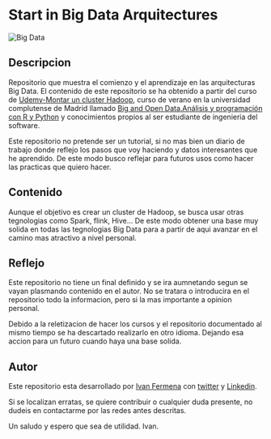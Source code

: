 # Start in Big Data Arquitectures

![Big Data](http://cdn2.itpro.co.uk/sites/itpro/files/2017/02/bigstock_big_data.png)

## Descripcion 
Repositorio que muestra el comienzo y el aprendizaje en las arquitecturas Big Data. El contenido de este repositorio se ha obtenido a partir del curso de [Udemy-Montar un cluster Hadoop](https://www.udemy.com/monta-un-cluster-hadoop-big-data-desde-cero/), curso de verano en la universidad complutense de Madrid llamado [Big and Open Data.Análisis y programación con R y Python](https://www.ucm.es/escuelacomplutense/b04) y conocimientos propios al ser estudiante de ingenieria del software.

Este repositorio no pretende ser un tutorial, si no mas bien un diario de trabajo donde reflejo los pasos que voy haciendo y datos interesantes que he aprendido. De este modo busco reflejar para futuros usos como hacer las practicas que quiero hacer.

## Contenido
Aunque el objetivo es crear un cluster de Hadoop, se busca usar otras tegnologias como Spark, flink, Hive... De este modo obtener una base muy solida en todas las tegnologias Big Data para a partir de aqui avanzar en el camino mas atractivo a nivel personal.

## Reflejo
Este repositorio no tiene un final definido y se ira aumnetando segun se vayan plasmando contenido en el autor. No se tratara o introducira en el repositorio todo la informacion, pero si la mas importante a opinion personal.

Debido a la reletizacion de hacer los cursos y el repositorio documentado al mismo tiempo se ha descartado realizarlo en otro idioma. Dejando esa accion para un futuro cuando haya una base solida.

## Autor
Este repositorio esta desarrollado por [Ivan Fermena](https://github.com/ivanfermena) con [twitter](https://twitter.com/ivanf3rmena) y [Linkedin](https://www.linkedin.com/in/ivanfermena/).

Si se localizan erratas, se quiere contribuir o cualquier duda presente, no dudeis en contactarme por las redes antes descritas.

Un saludo y espero que sea de utilidad.
Ivan.
